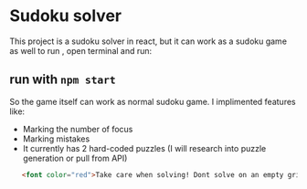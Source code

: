 # Sudoku solver

This project is a sudoku solver in react, but it can work as a sudoku game as well
to run , open terminal and run:

## run with `npm start`

So the game itself can work as normal sudoku game. I implimented features like:

- Marking the number of focus
- Marking mistakes
- It currently has 2 hard-coded puzzles (I will research into puzzle generation or pull from API)

```html
   <font color="red">Take care when solving! Dont solve on an empty grid!</font>
```